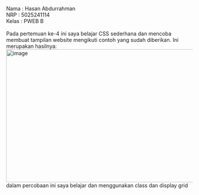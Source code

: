 Nama  : Hasan Abdurrahman\
NRP   : 5025241114\
Kelas : PWEB B\
\
Pada pertemuan ke-4 ini saya belajar CSS sederhana dan mencoba membuat tampilan website mengikuti contoh yang sudah diberikan. Ini merupakan hasilnya:\
<img width="1366" height="360" alt="image" src="https://github.com/user-attachments/assets/f88cfc79-55b8-4973-9346-6cfeae813d68" />
dalam percobaan ini saya belajar dan menggunakan class dan display grid
